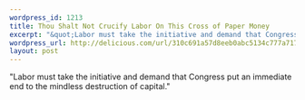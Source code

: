 ```yaml
--- 
wordpress_id: 1213
title: Thou Shalt Not Crucify Labor On This Cross of Paper Money
excerpt: "&quot;Labor must take the initiative and demand that Congress put an immediate end to the mindless destruction of capital.&quot;"
wordpress_url: http://delicious.com/url/310c691a57d8eeb0abc5134c777a7172#jeremy6d
layout: post
---
```

&quot;Labor must take the initiative and demand that Congress put an immediate end to the mindless destruction of capital.&quot;
